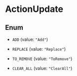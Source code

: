 

# ActionUpdate

## Enum


* `ADD` (value: `"Add"`)

* `REPLACE` (value: `"Replace"`)

* `TO_REMOVE` (value: `"ToRemove"`)

* `CLEAR_ALL` (value: `"ClearAll"`)



